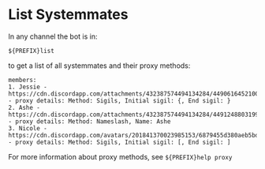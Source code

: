 # List Systemmates

In any channel the bot is in:

```
${PREFIX}list
```
to get a list of all systemmates and their proxy methods:

```
members:
1. Jessie - https://cdn.discordapp.com/attachments/432387574494134284/449061645210091520/image.png - proxy details: Method: Sigils, Initial sigil: {, End sigil: }
2. Ashe - https://cdn.discordapp.com/attachments/432387574494134284/449124880319905792/image.png - proxy details: Method: Nameslash, Name: Ashe
3. Nicole - https://cdn.discordapp.com/avatars/201841370023985153/6879455d380aeb5bd9ee87c02f873e99.png - proxy details: Method: Sigils, Initial sigil: [, End sigil: ]
```
For more information about proxy methods, see `${PREFIX}help proxy`
